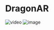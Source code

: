 # DragonAR
![video](https://drive.google.com/file/d/1nbZrmPKeaavJcdO5QHPdPs9-wQxMkWsd/view?usp=sharing)
![image](https://drive.google.com/file/d/1N5_1K68zguTExpPzqb5Cty_qyCSgxMWx/view?usp=sharing)
